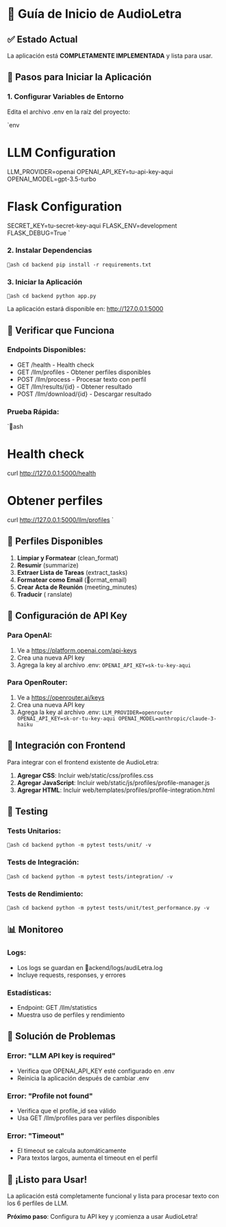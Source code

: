 ﻿# 🚀 Guía de Inicio de AudioLetra

## ✅ Estado Actual
La aplicación está **COMPLETAMENTE IMPLEMENTADA** y lista para usar.

## 🔧 Pasos para Iniciar la Aplicación

### 1. Configurar Variables de Entorno
Edita el archivo .env en la raíz del proyecto:

`env
# LLM Configuration
LLM_PROVIDER=openai
OPENAI_API_KEY=tu-api-key-aqui
OPENAI_MODEL=gpt-3.5-turbo

# Flask Configuration
SECRET_KEY=tu-secret-key-aqui
FLASK_ENV=development
FLASK_DEBUG=True
`

### 2. Instalar Dependencias
`ash
cd backend
pip install -r requirements.txt
`

### 3. Iniciar la Aplicación
`ash
cd backend
python app.py
`

La aplicación estará disponible en: http://127.0.0.1:5000

## 🧪 Verificar que Funciona

### Endpoints Disponibles:
- GET /health - Health check
- GET /llm/profiles - Obtener perfiles disponibles
- POST /llm/process - Procesar texto con perfil
- GET /llm/results/{id} - Obtener resultado
- POST /llm/download/{id} - Descargar resultado

### Prueba Rápida:
`ash
# Health check
curl http://127.0.0.1:5000/health

# Obtener perfiles
curl http://127.0.0.1:5000/llm/profiles
`

## 🎯 Perfiles Disponibles

1. **Limpiar y Formatear** (clean_format)
2. **Resumir** (summarize)
3. **Extraer Lista de Tareas** (extract_tasks)
4. **Formatear como Email** (ormat_email)
5. **Crear Acta de Reunión** (meeting_minutes)
6. **Traducir** (	ranslate)

## 🔑 Configuración de API Key

### Para OpenAI:
1. Ve a https://platform.openai.com/api-keys
2. Crea una nueva API key
3. Agrega la key al archivo .env:
   `
   OPENAI_API_KEY=sk-tu-key-aqui
   `

### Para OpenRouter:
1. Ve a https://openrouter.ai/keys
2. Crea una nueva API key
3. Agrega la key al archivo .env:
   `
   LLM_PROVIDER=openrouter
   OPENAI_API_KEY=sk-or-tu-key-aqui
   OPENAI_MODEL=anthropic/claude-3-haiku
   `

## 📱 Integración con Frontend

Para integrar con el frontend existente de AudioLetra:

1. **Agregar CSS**: Incluir web/static/css/profiles.css
2. **Agregar JavaScript**: Incluir web/static/js/profiles/profile-manager.js
3. **Agregar HTML**: Incluir web/templates/profiles/profile-integration.html

## 🧪 Testing

### Tests Unitarios:
`ash
cd backend
python -m pytest tests/unit/ -v
`

### Tests de Integración:
`ash
cd backend
python -m pytest tests/integration/ -v
`

### Tests de Rendimiento:
`ash
cd backend
python -m pytest tests/unit/test_performance.py -v
`

## 📊 Monitoreo

### Logs:
- Los logs se guardan en ackend/logs/audiLetra.log
- Incluye requests, responses, y errores

### Estadísticas:
- Endpoint: GET /llm/statistics
- Muestra uso de perfiles y rendimiento

## 🚨 Solución de Problemas

### Error: "LLM API key is required"
- Verifica que OPENAI_API_KEY esté configurado en .env
- Reinicia la aplicación después de cambiar .env

### Error: "Profile not found"
- Verifica que el profile_id sea válido
- Usa GET /llm/profiles para ver perfiles disponibles

### Error: "Timeout"
- El timeout se calcula automáticamente
- Para textos largos, aumenta el timeout en el perfil

## 🎉 ¡Listo para Usar!

La aplicación está completamente funcional y lista para procesar texto con los 6 perfiles de LLM.

**Próximo paso**: Configura tu API key y ¡comienza a usar AudioLetra!
